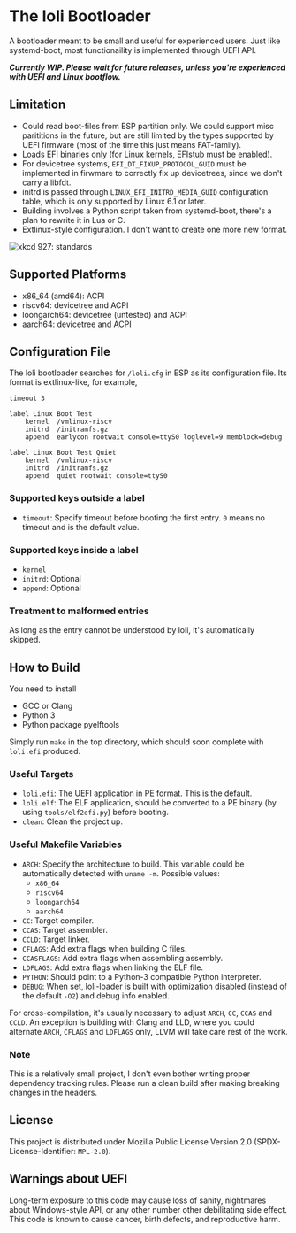 # The loli Bootloader

A bootloader meant to be small and useful for experienced users. Just like
systemd-boot, most functionaility is implemented through UEFI API.

***Currently WIP. Please wait for future releases, unless you're experienced
with UEFI and Linux bootflow.***

## Limitation

- Could read boot-files from ESP partition only. We could support misc
  parititions in the future, but are still limited by the types supported by
  UEFI firmware (most of the time this just means FAT-family).
- Loads EFI binaries only (for Linux kernels, EFIstub must be enabled).
- For devicetree systems, `EFI_DT_FIXUP_PROTOCOL_GUID` must be implemented in
  firwmare to correctly fix up devicetrees, since we don't carry a libfdt.
- initrd is passed through `LINUX_EFI_INITRD_MEDIA_GUID` configuration table,
  which is only supported by Linux 6.1 or later.
- Building involves a Python script taken from systemd-boot, there's a plan to
  rewrite it in Lua or C.
- Extlinux-style configuration. I don't want to create one more new format.

![xkcd 927: standards](https://imgs.xkcd.com/comics/standards.png)

## Supported Platforms

- x86_64 (amd64): ACPI
- riscv64: devicetree and ACPI
- loongarch64: devicetree (untested) and ACPI
- aarch64: devicetree and ACPI

## Configuration File

The loli bootloader searches for `/loli.cfg` in ESP as its configuration file.
Its format is extlinux-like, for example,

```
timeout 3

label Linux Boot Test
	kernel  /vmlinux-riscv
	initrd  /initramfs.gz
	append  earlycon rootwait console=ttyS0 loglevel=9 memblock=debug

label Linux Boot Test Quiet
	kernel  /vmlinux-riscv
	initrd  /initramfs.gz
	append  quiet rootwait console=ttyS0
```

### Supported keys outside a label

- `timeout`: Specify timeout before booting the first entry. `0` means no
  timeout and is the default value.

### Supported keys inside a label

- `kernel`
- `initrd`: Optional
- `append`: Optional

### Treatment to malformed entries

As long as the entry cannot be understood by loli, it's automatically skipped.

## How to Build

You need to install

- GCC or Clang
- Python 3
- Python package pyelftools

Simply run `make` in the top directory, which should soon complete with
`loli.efi` produced.

### Useful Targets

- `loli.efi`: The UEFI application in PE format. This is the default.
- `loli.elf`: The ELF application, should be converted to a PE binary (by
  using `tools/elf2efi.py`) before booting.
- `clean`: Clean the project up.

### Useful Makefile Variables

- `ARCH`: Specify the architecture to build. This variable could be
  automatically detected with `uname -m`. Possible values:
  - `x86_64`
  - `riscv64`
  - `loongarch64`
  - `aarch64`
- `CC`: Target compiler.
- `CCAS`: Target assembler.
- `CCLD`: Target linker.
- `CFLAGS`: Add extra flags when building C files.
- `CCASFLAGS`: Add extra flags when assembling assembly.
- `LDFLAGS`: Add extra flags when linking the ELF file.
- `PYTHON`: Should point to a Python-3 compatible Python interpreter.
- `DEBUG`: When set, loli-loader is built with optimization disabled (instead
  of the default `-O2`) and debug info enabled.

For cross-compilation, it's usually necessary to adjust `ARCH`, `CC`, `CCAS`
and `CCLD`. An exception is building with Clang and LLD, where you could
alternate `ARCH`, `CFLAGS` and `LDFLAGS` only, LLVM will take care rest of the
work.

### Note

This is a relatively small project, I don't even bother writing proper
dependency tracking rules. Please run a clean build after making breaking
changes in the headers.

## License

This project is distributed under Mozilla Public License Version 2.0
(SPDX-License-Identifier: `MPL-2.0`).

## Warnings about UEFI

Long-term exposure to this code may cause loss of sanity, nightmares about
Windows-style API, or any other number other debilitating side effect. This
code is known to cause cancer, birth defects, and reproductive harm.
